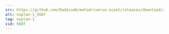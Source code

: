 ```yaml
---
src: https://github.com/Dadaism6/metadriverse-asset/releases/download/assetsv1.0.1/nuplan-1_5607.mp4
alt: nuplan-1_5607
tag: nuplan-1
vid: 5607
---
```

